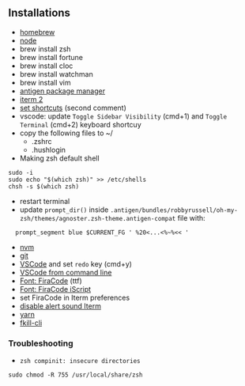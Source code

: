 ## Installations

- [homebrew](https://brew.sh/index_it.html)
- [node](https://nodejs.org/it/)
- brew install zsh
- brew install fortune
- brew install cloc
- brew install watchman
- brew install vim
- [antigen package manager](https://github.com/zsh-users/antigen)
- [iterm 2](https://www.iterm2.com/)
- [set shortcuts](https://stackoverflow.com/questions/6205157/iterm-2-how-to-set-keyboard-shortcuts-to-jump-to-beginning-end-of-line) (second comment)
- vscode: update `Toggle Sidebar Visibility` (cmd+1) and `Toggle Terminal` (cmd+2) keyboard shortcuy
- copy the following files to ~/
  - .zshrc
  - .hushlogin
- Making zsh default shell
```
sudo -i
sudo echo "$(which zsh)" >> /etc/shells
chsh -s $(which zsh)
```
- restart terminal
- update `prompt_dir()` inside `.antigen/bundles/robbyrussell/oh-my-zsh/themes/agnoster.zsh-theme.antigen-compat` file with:
```
  prompt_segment blue $CURRENT_FG ' %20<...<%~%<< '
```
- [nvm](https://github.com/creationix/nvm)
- [git](https://git-scm.com/)
- [VSCode](https://code.visualstudio.com/) and set `redo` key (cmd+y)
- [VSCode from command line](https://stackoverflow.com/questions/44269510/how-to-run-visual-studio-code-from-the-command-line)
- [Font: FiraCode](https://github.com/tonsky/FiraCode) (ttf)
- [Font: FiraCode iScript](https://github.com/kencrocken/FiraCodeiScript)
- set FiraCode in Iterm preferences
- [disable alert sound Iterm](http://codingshower.com/how-to-disable-mac-os-annoying-beep-alert-bell-sound-in-terminal-and-iterm2/)
- [yarn](https://yarnpkg.com/lang/en/docs/install/)
- [fkill-cli](https://github.com/sindresorhus/fkill-cli)

### Troubleshooting
- `zsh compinit: insecure directories`
```
sudo chmod -R 755 /usr/local/share/zsh
```
